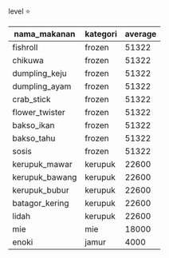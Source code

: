 level ⭐

nama_makanan|kategori|average
|---|---|---|
fishroll|frozen|51322
chikuwa|frozen|51322
dumpling_keju|frozen|51322
dumpling_ayam|frozen|51322
crab_stick|frozen|51322
flower_twister|frozen|51322
bakso_ikan|frozen|51322
bakso_tahu|frozen|51322
sosis|frozen|51322
kerupuk_mawar|kerupuk|22600
kerupuk_bawang|kerupuk|22600
kerupuk_bubur|kerupuk|22600
batagor_kering|kerupuk|22600
lidah|kerupuk|22600
mie|mie|18000
enoki|jamur|4000